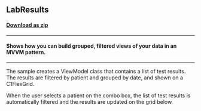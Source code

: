 ## LabResults
#### [Download as zip](https://downgit.github.io/#/home?url=https://github.com/GrapeCity/ComponentOne-WPF-Samples/tree/master/\NET_4.5.2\C1.WPF.FlexGrid\CS\LabResults)
____
#### Shows how you can build grouped, filtered views of your data in an MVVM pattern.
____
The sample creates a ViewModel class that contains a list of test results. The results
are filtered by patient and grouped by date, and shown on a C1FlexGrid.

When the user selects a patient on the combo box, the list of test results is
automatically filtered and the results are updated on the grid below.
